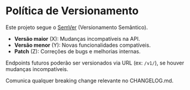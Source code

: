 # Política de Versionamento

Este projeto segue o [SemVer](https://semver.org/lang/pt-BR/) (Versionamento Semântico).

- **Versão maior** (X): Mudanças incompatíveis na API.
- **Versão menor** (Y): Novas funcionalidades compatíveis.
- **Patch** (Z): Correções de bugs e melhorias internas.

Endpoints futuros poderão ser versionados via URL (ex: `/v1/`), se houver mudanças incompatíveis.

Comunica qualquer breaking change relevante no CHANGELOG.md.